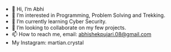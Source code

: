 - 👋 Hi, I’m Abhi
- 👀 I’m interested in Programming, Problem Solving and Trekking.
- 🌱 I’m currently learning Cyber Security.
- 💞️ I’m looking to collaborate on my few projects.
- 📫 How to reach me, email: abhishekpujari.08@gmail.com
- My Instagram: martian.crystal

<!---
abhipujari23/abhipujari23 is a ✨ special ✨ repository because its `README.md` (this file) appears on your GitHub profile.
You can click the Preview link to take a look at your changes.
--->
